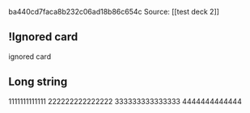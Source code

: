 ba440cd7faca8b232c06ad18b86c654c
Source:
	[[test deck 2]]

## !Ignored card
ignored card

## Long string
1111111111111 222222222222222 333333333333333 4444444444444
